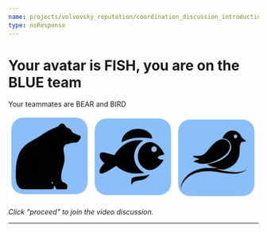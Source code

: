 ```yaml
---
name: projects/volvovsky_reputation/coordination_discussion_introductions_FISH.md
type: noResponse
---
```


# Your avatar is FISH, you are on the BLUE team

Your teammates are BEAR and BIRD

![teammates](projects/volvovsky_reputation/animal_icons_3.jpg)

_Click "proceed" to join the video discussion._

---

